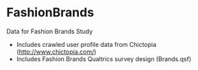 # FashionBrands
Data for Fashion Brands Study

* Includes crawled user profile data from Chictopia (http://www.chictopia.com/)
* Includes Fashion Brands Qualtrics survey design (Brands.qsf) 
